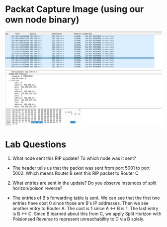 # Packat Capture Image (using our own node binary)
<img src="./wireshark.png">

# Lab Questions 
1. What node sent this RIP update? To which node was it sent?
- The header tells us that the packet was sent from port 5001 to port 5002. Which means Router B sent this RIP packet to Router C
2. What entries are sent in the update? Do you observe instances of split horizon/poison reverse?
- The entries of B's forwarding table is sent. We can see that the first two entries have cost 0 since those are B's IP addresses. Then we see another entry to Router A. The cost is 1 since A <-> B is 1. The last entry is B <-> C. Since B learned about this from C, we apply Split Horizon with Poisionsed Reverse to represent unreachability to C via B solely.